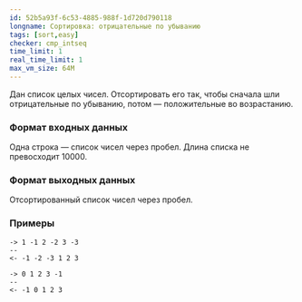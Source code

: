 ```yaml
---
id: 52b5a93f-6c53-4885-988f-1d720d790118
longname: Сортировка: отрицательные по убыванию
tags: [sort,easy]
checker: cmp_intseq
time_limit: 1
real_time_limit: 1
max_vm_size: 64M
---
```


Дан список целых чисел. Отсортировать его так, чтобы сначала шли отрицательные по убыванию, потом — положительные во возрастанию.

### Формат входных данных

Одна строка — список чисел через пробел. Длина списка не превосходит 10000.

### Формат выходных данных

Отсортированный список чисел через пробел.

### Примеры

```
-> 1 -1 2 -2 3 -3
--
<- -1 -2 -3 1 2 3
```

```
-> 0 1 2 3 -1
--
<- -1 0 1 2 3
```
